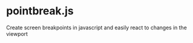 pointbreak.js
=============

Create screen breakpoints in javascript and easily react to changes in the viewport
